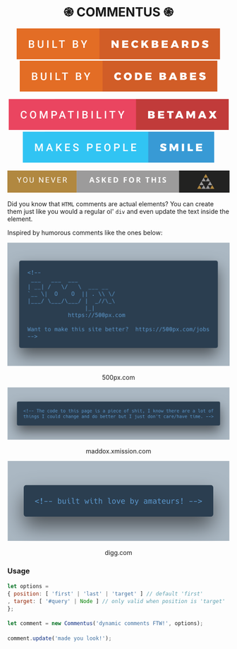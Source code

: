 <h1 align="center">֎ COMMENTUS ֍</h1>
<div align="center">

![built by: neckbeards](docs/badges/built-by-neckbeards.svg) ![built by: codebabes](docs/badges/built-by-codebabes.svg)  

![compatability: betamax](docs/badges/compatibility-betamax.svg) ![makes people | smile](docs/badges/makes-people-smile.svg)  

![you didn't | ask for this](docs/badges/you-never-asked-for-this.svg)

</div>

Did you know that `HTML` comments are actual elements? You can create them just like you would a regular ol' `div` and even update the text inside the element. 

Inspired by humorous comments like the ones below:

<div align="center"> 
  <img src="docs/500px.png" width="600" height="auto">
  <p>500px.com</p>
  <img src="docs/maddox.png" width="600" height="auto">
  <p>maddox.xmission.com</p>
  <img src="docs/digg.png" width="600" height="auto">
  <p>digg.com</p>
</div>

### Usage
```javascript
let options =
{ position: [ 'first' | 'last' | 'target' ] // default 'first'
, target: [ '#query' | Node ] // only valid when position is 'target'
};

let comment = new Commentus('dynamic comments FTW!', options);

comment.update('made you look!');
```